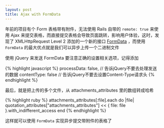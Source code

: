 ```yaml
---
layout: post
title: Ajax with FormData
---
```


年前的项目有个 Form 表格带有附件，无法使用 Rails 自带的 `remote: true` 来使用 Ajax 来提交表格，而直接提交表格会导致页面跳转，影响用户体验，这时，发现了 XMLHttpRequest Level 2 添加的一个新的接口 [FormData](https://developer.mozilla.org/en-US/docs/Web/API/FormData) ，而使用 `FormData` 的最大优点就是我们可以异步上传一个二进制文件

<!--break-->

使用 jQuery 来发送 FormData 要注意正确的设置相关选项，记得添加

{% highlight javascript %}
processData: false,  // 告诉jQuery不要去处理发送的数据
contentType: false   // 告诉jQuery不要去设置Content-Type请求头
{% endhighlight %}

最后，就是把上传的多个文件，从 attachments_attributes 里的数组转成哈希

{% highlight ruby %}
attachments_attributes[:file].each do |file|
  quotation_attributes["attachments_attributes"] << { file: file }.with_indifferent_access
end
{% endhighlight %}

这样就可以使用 `FormData` 实现异步提交带附件的表格了
